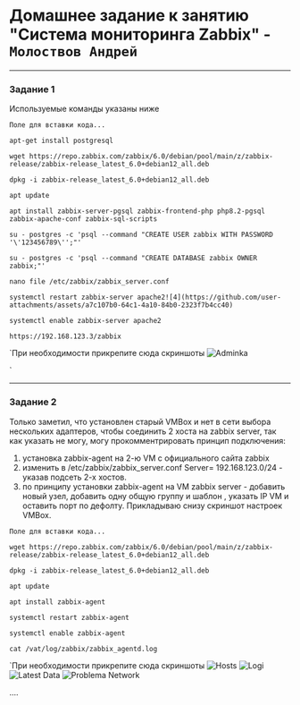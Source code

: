 # Домашнее задание к занятию "Система мониторинга Zabbix" - `Молоствов Андрей`

---

### Задание 1
Используемые команды указаны ниже
```
Поле для вставки кода...

apt-get install postgresql

wget https://repo.zabbix.com/zabbix/6.0/debian/pool/main/z/zabbix-release/zabbix-release_latest_6.0+debian12_all.deb

dpkg -i zabbix-release_latest_6.0+debian12_all.deb

apt update

apt install zabbix-server-pgsql zabbix-frontend-php php8.2-pgsql zabbix-apache-conf zabbix-sql-scripts

su - postgres -c 'psql --command "CREATE USER zabbix WITH PASSWORD
'\'123456789\'';"'

su - postgres -c 'psql --command "CREATE DATABASE zabbix OWNER zabbix;"'

nano file /etc/zabbix/zabbix_server.conf

systemctl restart zabbix-server apache2![4](https://github.com/user-attachments/assets/a7c107b0-64c1-4a10-84b0-2323f7b4cc40)

systemctl enable zabbix-server apache2

https://192.168.123.3/zabbix

```

`При необходимости прикрепитe сюда скриншоты
![Adminka](https://github.com/user-attachments/assets/78d6c9af-58a3-4249-be3e-f7f3b2e56302)



`


---

### Задание 2

Только заметил, что установлен старый VMBox и нет в сети выбора нескольких адаптеров, чтобы соединить 2 хоста на zabbix server, так как указать не могу, могу прокомментрировать принцип подключения: 
1) установка zabbix-agent на 2-ю VM с официального сайта zabbix
2) изменить в /etc/zabbix/zabbix_server.conf Server= 192.168.123.0/24 - указав подсеть 2-х хостов.
3) по принципу установки zabbix-agent на VM zabbix server - добавить новый узел, добавить одну общую группу и шаблон , указать IP VM и оставить порт по дефолту.
Прикладываю снизу скриншот настроек VMBox.

```
Поле для вставки кода...

wget https://repo.zabbix.com/zabbix/6.0/debian/pool/main/z/zabbix-release/zabbix-release_latest_6.0+debian12_all.deb

dpkg -i zabbix-release_latest_6.0+debian12_all.deb

apt update

apt install zabbix-agent

systemctl restart zabbix-agent

systemctl enable zabbix-agent

cat /vat/log/zabbix/zabbix_agentd.log
```

`При необходимости прикрепитe сюда скриншоты
![Hosts](https://github.com/user-attachments/assets/7116cc8c-79e8-408d-bf5d-dddafeafce60)
![Logi](https://github.com/user-attachments/assets/7896e0fa-7f3a-49e8-9215-f1056f7f622d)
![Latest Data](https://github.com/user-attachments/assets/859e658d-8c3b-4c60-92ee-89d000146229)
![Problema Network](https://github.com/user-attachments/assets/89ec519f-0d32-44ce-a2f9-a5e0db54566a)






....
